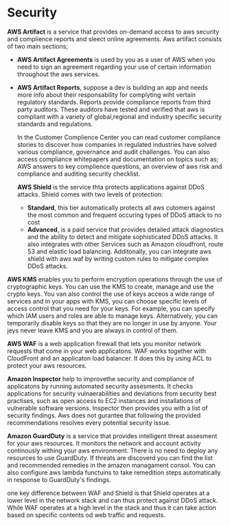 # Security

__AWS Artifact__ is a service that provides on-demand access to aws security and
complience reports and sleect online agreements. Aws artifact consists of two
main sections;
- __AWS Artifact Agreements__ is used by you as a user of AWS when you need to
  sign an agreement regarding your use of certain information throughout the aws
  services.
- __AWS Artifact Reports__, suppose a dev is building an app and needs more info
  about their responsability for complyting wiht vertain regulatory standards.
  Reports provide compliance reports from third party auditors. These auditors
  have tested and verified that aws is compliant with a variety of
  global,regional and industry specific security standards and regulations.
  
  In the Customer Complience Center you can read customer compliance stories to
  discover how companies in regulated industries have solved various compliance,
  governance and audit challenges. You can also access compliance whitepapers
  and documentation on topics such as; AWS answers to key complience questions,
  an overview of aws risk and compliance and auditing security checklist.
  
  __AWS Shield__ is the service thta protects applications against DDoS attacks.
  Shield comes with two levels of protection:
  - __Standard__, this tier automatically protects all aws cutomers against the
    most common and frequent occuring types of DDoS attack to no cost
  - __Advanced__, is a paid service that provides detailed attack diagnostics
    and the ability to detect and mitigate sophisticated DDoS attacks. It also
    integrates with other Services such as Amazon cloudfront, route 53 and
    elastic load balancing. Additonally, you can integrate aws shield with aws
    waf by writing custom rules to mitigate complex DDoS attacks.
    
__AWS KMS__ enables you to perform encryption operations through the use of
cryptographic keys. You can use the KMS to create, manage and use the crypto
keys. You van also control the use of keys acceos a wide range of services and
in your apps with KMS, you can choose specific levels of access control that you
need for your keys. For example, you can specify which IAM users and roles are
able to manage keys. Alternatively, you can temporarily disable keys so that
they are no longer in use by anyone. Your jeys never leave KMS and you are
always in control of them.

__AWS WAF__ is a web application firewall that lets you monitor network requests
that come in your web applicatons. WAF works together with CloudFront and an
applicaton load balancer. It does this by using ACL to protect your aws
resources.

__Amazon Inspector__ help to improvethe security and compliance of applicatons
by running automated security assesments. It checks applications for security
vulnaerabilities and deviations from security best practises, such as open
access to EC2 instances and installations of vulnerable software versions.
Inspector then provides you with a list of security findings. Aws does not
gurantee that following the provided recommendations resolves every potential
security issue.

__Amazon GuardDuty__ is a service that provides intelligent threat assesment for
your aws resources. It monitors the network and account activity continously
withing your aws environment. There is no need to deploy any resources to use
GuardDuty. If threats are discoverd you can find the list and recommended
remedies in the amazon managament consol. You can also configure aws lambda
functuins to take remedition steps automatically in response to GuardDuty's
findings. 

one key difference between WAF and Shield is that Shield operates at a lower
level in the network stack and can thus protect against DDoS attack. While WAF
operates at a high level in the stack and thus it can take action based on
specific contents od web traffic and requests.

